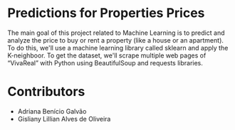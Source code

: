 # Predictions for Properties Prices

The main goal of this project related to Machine Learning is to predict and analyze the price to buy or rent a property (like a house or an apartment). To do this, we'll use a machine learning library called sklearn and apply the K-neighboor. To get the dataset, we'll scrape multiple web pages of “VivaReal” with Python using BeautifulSoup and requests libraries.


# Contributors

* Adriana Benício Galvão
* Gisliany Lillian Alves de Oliveira
